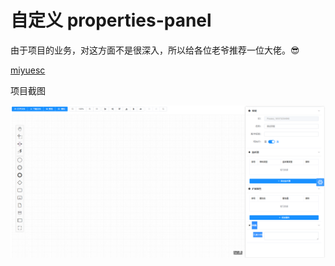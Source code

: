 # 自定义 properties-panel

由于项目的业务，对这方面不是很深入，所以给各位老爷推荐一位大佬。😎

[miyuesc](https://github.com/miyuesc/bpmn-process-designer)

项目截图

![](./img/miyuesc-bpmn.png)
